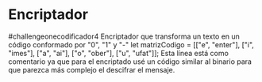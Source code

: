 # Encriptador
#challengeonecodificador4
Encriptador que transforma un texto en un código conformado por "0", "1" y "-"
let matrizCodigo = [["e", "enter"], ["i", "imes"], ["a", "ai"], ["o", "ober"], ["u", "ufat"]]; 
Esta línea está como comentario ya que para el encriptado usé un código similar al binario para que parezca más complejo el descifrar el mensaje.
